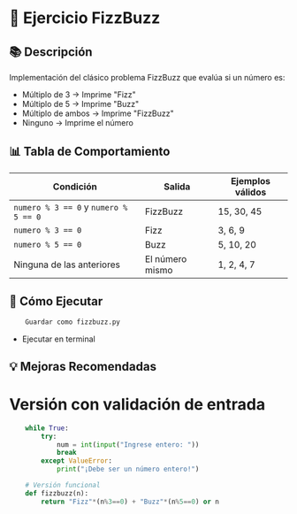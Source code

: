 # 🎯 Ejercicio FizzBuzz

## 📚 Descripción

Implementación del clásico problema FizzBuzz que evalúa si un número es:

- Múltiplo de 3 → Imprime "Fizz"
- Múltiplo de 5 → Imprime "Buzz"
- Múltiplo de ambos → Imprime "FizzBuzz"
- Ninguno → Imprime el número

## 📊 Tabla de Comportamiento

| Condición               | Salida    | Ejemplos válidos |
|-------------------------|-----------|------------------|
| `numero % 3 == 0` y `numero % 5 == 0` | FizzBuzz  | 15, 30, 45 |
| `numero % 3 == 0`       | Fizz      | 3, 6, 9          |
| `numero % 5 == 0`       | Buzz      | 5, 10, 20        |
| Ninguna de las anteriores | El número mismo | 1, 2, 4, 7  |


## 🚀 Cómo Ejecutar

```bash
    Guardar como fizzbuzz.py
```

* Ejecutar en terminal

## 💡 Mejoras Recomendadas

# Versión con validación de entrada

```python
    while True:
        try:
            num = int(input("Ingrese entero: "))
            break
        except ValueError:
            print("¡Debe ser un número entero!")

    # Versión funcional
    def fizzbuzz(n):
        return "Fizz"*(n%3==0) + "Buzz"*(n%5==0) or n
```